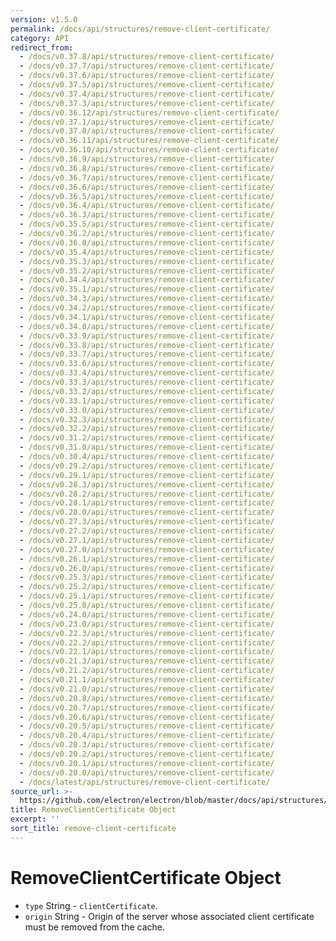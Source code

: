 ```yaml
---
version: v1.5.0
permalink: /docs/api/structures/remove-client-certificate/
category: API
redirect_from:
  - /docs/v0.37.8/api/structures/remove-client-certificate/
  - /docs/v0.37.7/api/structures/remove-client-certificate/
  - /docs/v0.37.6/api/structures/remove-client-certificate/
  - /docs/v0.37.5/api/structures/remove-client-certificate/
  - /docs/v0.37.4/api/structures/remove-client-certificate/
  - /docs/v0.37.3/api/structures/remove-client-certificate/
  - /docs/v0.36.12/api/structures/remove-client-certificate/
  - /docs/v0.37.1/api/structures/remove-client-certificate/
  - /docs/v0.37.0/api/structures/remove-client-certificate/
  - /docs/v0.36.11/api/structures/remove-client-certificate/
  - /docs/v0.36.10/api/structures/remove-client-certificate/
  - /docs/v0.36.9/api/structures/remove-client-certificate/
  - /docs/v0.36.8/api/structures/remove-client-certificate/
  - /docs/v0.36.7/api/structures/remove-client-certificate/
  - /docs/v0.36.6/api/structures/remove-client-certificate/
  - /docs/v0.36.5/api/structures/remove-client-certificate/
  - /docs/v0.36.4/api/structures/remove-client-certificate/
  - /docs/v0.36.3/api/structures/remove-client-certificate/
  - /docs/v0.35.5/api/structures/remove-client-certificate/
  - /docs/v0.36.2/api/structures/remove-client-certificate/
  - /docs/v0.36.0/api/structures/remove-client-certificate/
  - /docs/v0.35.4/api/structures/remove-client-certificate/
  - /docs/v0.35.3/api/structures/remove-client-certificate/
  - /docs/v0.35.2/api/structures/remove-client-certificate/
  - /docs/v0.34.4/api/structures/remove-client-certificate/
  - /docs/v0.35.1/api/structures/remove-client-certificate/
  - /docs/v0.34.3/api/structures/remove-client-certificate/
  - /docs/v0.34.2/api/structures/remove-client-certificate/
  - /docs/v0.34.1/api/structures/remove-client-certificate/
  - /docs/v0.34.0/api/structures/remove-client-certificate/
  - /docs/v0.33.9/api/structures/remove-client-certificate/
  - /docs/v0.33.8/api/structures/remove-client-certificate/
  - /docs/v0.33.7/api/structures/remove-client-certificate/
  - /docs/v0.33.6/api/structures/remove-client-certificate/
  - /docs/v0.33.4/api/structures/remove-client-certificate/
  - /docs/v0.33.3/api/structures/remove-client-certificate/
  - /docs/v0.33.2/api/structures/remove-client-certificate/
  - /docs/v0.33.1/api/structures/remove-client-certificate/
  - /docs/v0.33.0/api/structures/remove-client-certificate/
  - /docs/v0.32.3/api/structures/remove-client-certificate/
  - /docs/v0.32.2/api/structures/remove-client-certificate/
  - /docs/v0.31.2/api/structures/remove-client-certificate/
  - /docs/v0.31.0/api/structures/remove-client-certificate/
  - /docs/v0.30.4/api/structures/remove-client-certificate/
  - /docs/v0.29.2/api/structures/remove-client-certificate/
  - /docs/v0.29.1/api/structures/remove-client-certificate/
  - /docs/v0.28.3/api/structures/remove-client-certificate/
  - /docs/v0.28.2/api/structures/remove-client-certificate/
  - /docs/v0.28.1/api/structures/remove-client-certificate/
  - /docs/v0.28.0/api/structures/remove-client-certificate/
  - /docs/v0.27.3/api/structures/remove-client-certificate/
  - /docs/v0.27.2/api/structures/remove-client-certificate/
  - /docs/v0.27.1/api/structures/remove-client-certificate/
  - /docs/v0.27.0/api/structures/remove-client-certificate/
  - /docs/v0.26.1/api/structures/remove-client-certificate/
  - /docs/v0.26.0/api/structures/remove-client-certificate/
  - /docs/v0.25.3/api/structures/remove-client-certificate/
  - /docs/v0.25.2/api/structures/remove-client-certificate/
  - /docs/v0.25.1/api/structures/remove-client-certificate/
  - /docs/v0.25.0/api/structures/remove-client-certificate/
  - /docs/v0.24.0/api/structures/remove-client-certificate/
  - /docs/v0.23.0/api/structures/remove-client-certificate/
  - /docs/v0.22.3/api/structures/remove-client-certificate/
  - /docs/v0.22.2/api/structures/remove-client-certificate/
  - /docs/v0.22.1/api/structures/remove-client-certificate/
  - /docs/v0.21.3/api/structures/remove-client-certificate/
  - /docs/v0.21.2/api/structures/remove-client-certificate/
  - /docs/v0.21.1/api/structures/remove-client-certificate/
  - /docs/v0.21.0/api/structures/remove-client-certificate/
  - /docs/v0.20.8/api/structures/remove-client-certificate/
  - /docs/v0.20.7/api/structures/remove-client-certificate/
  - /docs/v0.20.6/api/structures/remove-client-certificate/
  - /docs/v0.20.5/api/structures/remove-client-certificate/
  - /docs/v0.20.4/api/structures/remove-client-certificate/
  - /docs/v0.20.3/api/structures/remove-client-certificate/
  - /docs/v0.20.2/api/structures/remove-client-certificate/
  - /docs/v0.20.1/api/structures/remove-client-certificate/
  - /docs/v0.20.0/api/structures/remove-client-certificate/
  - /docs/latest/api/structures/remove-client-certificate/
source_url: >-
  https://github.com/electron/electron/blob/master/docs/api/structures/remove-client-certificate.md
title: RemoveClientCertificate Object
excerpt: ''
sort_title: remove-client-certificate
---
```

# RemoveClientCertificate Object

*   `type` String - `clientCertificate`.
*   `origin` String - Origin of the server whose associated client certificate must be removed from the cache.
